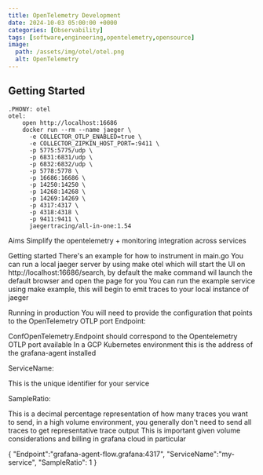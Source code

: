 ```yaml
---
title: OpenTelemetry Development
date: 2024-10-03 05:00:00 +0000
categories: [Observability]
tags: [software,engineering,opentelemetry,opensource]
image:
  path: /assets/img/otel/otel.png
  alt: OpenTelemetry
---
```


## Getting Started

```
.PHONY: otel
otel:
	open http://localhost:16686
	docker run --rm --name jaeger \
	  -e COLLECTOR_OTLP_ENABLED=true \
	  -e COLLECTOR_ZIPKIN_HOST_PORT=:9411 \
	  -p 5775:5775/udp \
	  -p 6831:6831/udp \
	  -p 6832:6832/udp \
	  -p 5778:5778 \
	  -p 16686:16686 \
	  -p 14250:14250 \
	  -p 14268:14268 \
	  -p 14269:14269 \
	  -p 4317:4317 \
	  -p 4318:4318 \
	  -p 9411:9411 \
	  jaegertracing/all-in-one:1.54

```

Aims
Simplify the opentelemetry + monitoring integration across services

Getting started
There's an example for how to instrument in main.go
You can run a local jaeger server by using make otel which will start the UI on http://localhost:16686/search, by default the make command wil launch the default browser and open the page for you
You can run the example service using make example, this will begin to emit traces to your local instance of jaeger

Running in production
You will need to provide the configuration that points to the OpenTelemetry OTLP port
Endpoint:

ConfOpenTelemetry.Endpoint should correspond to the Opentelemetry OTLP port available
In a GCP Kubernetes environment this is the address of the grafana-agent installed

ServiceName:

This is the unique identifier for your service

SampleRatio:

This is a decimal percentage representation of how many traces you want to send, in a high volume environment, you generally don't need to send all traces to get representative trace output
This is important given volume considerations and billing in grafana cloud in particular


{
  "Endpoint":"grafana-agent-flow.grafana:4317",
  "ServiceName":"my-service",
  "SampleRatio": 1
}
